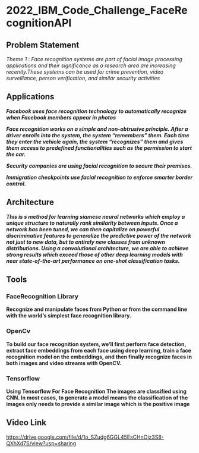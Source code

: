 # 2022_IBM_Code_Challenge_FaceRecognitionAPI

## Problem Statement
*Theme 1 : Face recognition systems are part of facial image processing applications and their significance as a research area are increasing recently.These systems can be used for crime prevention, video surveillance, person verification, and similar security activities*

## Applications

***Facebook uses face recognition technology to automatically recognize when Facebook members appear in photos***

***Face recognition works on a simple and non-obtrusive principle. After a driver enrolls into the system, the system “remembers” them. Each time they enter the vehicle again, the system “recognizes” them and gives them access to predefined functionalities such as the permission to start the car.***

***Security companies are using facial recognition to secure their premises.***

***Immigration checkpoints use facial recognition to enforce smarter border control.***

## Architecture

***This is s method for
learning siamese neural networks which employ
a unique structure to naturally rank similarity between inputs. Once a network has been tuned,
we can then capitalize on powerful discriminative features to generalize the predictive power of
the network not just to new data, but to entirely
new classes from unknown distributions. Using a
convolutional architecture, we are able to achieve
strong results which exceed those of other deep
learning models with near state-of-the-art performance on one-shot classification tasks.***

## Tools

### FaceRecognition Library
**Recognize and manipulate faces from Python or from the command line with
the world’s simplest face recognition library.**

### OpenCv
**To
build our face recognition system, we’ll first perform face detection, extract face embeddings from each face using deep learning, train a face recognition model on the embeddings, and then finally recognize faces in both images and video streams with OpenCV.**

### Tensorflow
**Using Tensorflow For Face Recognition
The images are classified using CNN. In most cases, to generate a model means the classification of the images only needs to provide a similar image which is the positive image**



## Video Link
https://drive.google.com/file/d/1o_SZudg6GGL45EsCHnOjz3S8-QXhXd7S/view?usp=sharing
